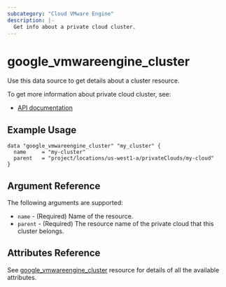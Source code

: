 ```yaml
---
subcategory: "Cloud VMware Engine"
description: |-
  Get info about a private cloud cluster.
---
```


# google_vmwareengine_cluster

Use this data source to get details about a cluster resource.

To get more information about private cloud cluster, see:
* [API documentation](https://cloud.google.com/vmware-engine/docs/reference/rest/v1/projects.locations.privateClouds.clusters)

## Example Usage

```hcl
data "google_vmwareengine_cluster" "my_cluster" {
  name     = "my-cluster"
  parent   = "project/locations/us-west1-a/privateClouds/my-cloud"
}
```

## Argument Reference

The following arguments are supported:

* `name` - (Required) Name of the resource.
* `parent` - (Required) The resource name of the private cloud that this cluster belongs.

## Attributes Reference

See [google_vmwareengine_cluster](https://registry.terraform.io/providers/hashicorp/google/latest/docs/resources/vmwareengine_cluster#attributes-reference) resource for details of all the available attributes.